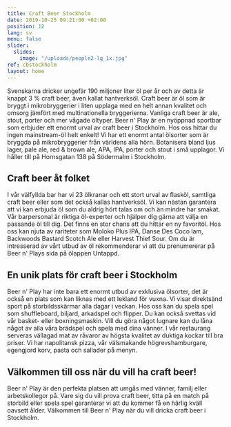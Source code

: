 ```yaml
---
title: Craft Beer Stockholm
date: 2019-10-25 09:21:00 +02:00
position: 12
lang: sv
menu: false
slider:
  slides:
    image: "/uploads/people2-lg_1x.jpg"
ref: cbstockholm
layout: home
---
```


Svenskarna dricker ungefär 190 miljoner liter öl per år och av detta är knappt 3 % craft beer, även kallat hantverksöl. Craft beer är öl som är bryggt i mikrobryggerier i liten upplaga med en helt annan kvalitet och omsorg jämfört med multinationella bryggerierna. Vanliga craft beer är ale, stout, porter och mer vågade öltyper.
Beer n' Play är en nyöppnad sportbar som erbjuder ett enormt urval av craft beer i Stockholm. Hos oss hittar du ingen mainstream-öl helt enkelt! Vi har ett enormt antal ölsorter som är bryggda på mikrobryggerier från världens alla hörn. Botanisera bland ljus lager, pale ale, red & brown ale, APA, IPA, porter och stout i små upplagor.
Vi håller till på Hornsgatan 138 på Södermalm i Stockholm.

## Craft beer åt folket

I vår välfyllda bar har vi 23 ölkranar och ett stort urval av flasköl, samtliga craft beer eller som det också kallas hantverksöl. Vi kan nästan garantera att vi kan erbjuda öl som du aldrig hört talas om och än mindre har smakat. Vår barpersonal är riktiga öl-experter och hjälper dig gärna att välja en passande öl till dig. Det finns en stor chans att du hittar en ny favoritöl.
Hos oss kan njuta av rariteter som Moloko Plus IPA, Danse Des Coco lam, Backwoods Bastard Scotch Ale eller Harvest Thief Sour.
Om du är intresserad av vårt utbud av öl rekommenderar vi att du prenumererar på Beer n' Plays sida på ölappen Untappd.

## En unik plats för craft beer i Stockholm

Beer n' Play har inte bara ett enormt utbud av exklusiva ölsorter, det är också en plats som kan liknas med ett lekland för vuxna. Vi visar direktsänd sport på storbildsskärmar alla dagar i veckan.
Hos oss kan du spela spel som shuffleboard, biljard, arkadspel och flipper. Du kan också svettas vid vår basket- eller boxningsmaskin. Vill du göra något lugnare kan du låna något av alla våra brädspel och spela med dina vänner.
I vår restaurang serveras vällagad mat av råvaror av högsta kvalitet av duktiga kockar till bra priser. Vi har napolitansk pizza, vår välsmakande högrevshamburgare, egengjord korv, pasta och sallader på menyn.

## Välkommen till oss när du vill ha craft beer!

Beer n' Play är den perfekta platsen att umgås med vänner, familj eller arbetskollegor på. Vare sig du vill prova craft beer, titta på en match på storbild eller spela spel garanterar vi att du kommer få en härlig kväll oavsett ålder.
Välkommen till Beer n' Play när du vill dricka craft beer i Stockholm.
